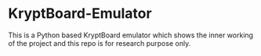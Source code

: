 # KryptBoard-Emulator
This is a Python based KryptBoard emulator which shows the inner working of the project and this repo is for research purpose only.
